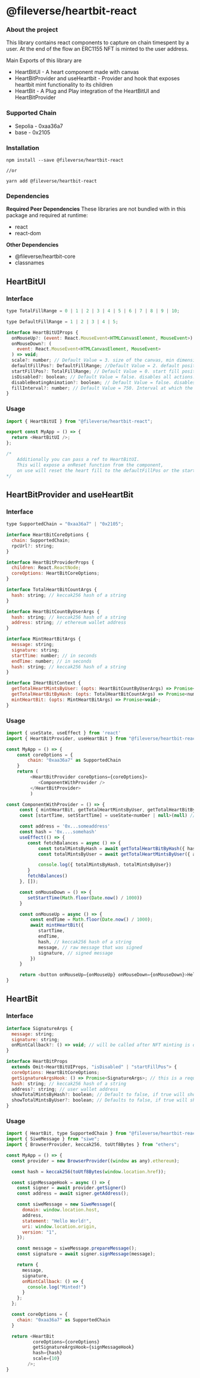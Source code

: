 # @fileverse/heartbit-react

### About the project

This library contains react components to capture on chain timespent by a user. At the end of the flow an ERC1155 NFT is minted to the user address.

Main Exports of this library are

- HeartBitUI - A heart component made with canvas
- HeartBitProvider and useHeartbit - Provider and hook that exposes heartbit mint functionality to its children
- HeartBit - A Plug and Play integration of the HeartBitUI and HeartBitProvider

### Supported Chain

- Sepolia - 0xaa36a7
- base - 0x2105

### Installation

```
npm install --save @fileverse/heartbit-react

//or

yarn add @fileverse/heartbit-react
```

### Dependencies

**Required Peer Dependencies**
These libraries are not bundled with in this package and required at runtime:

- react
- react-dom

**Other Dependencies**

- @fileverse/heartbit-core
- classnames

## HeartBitUI

### Interface

```javascript
type TotalFillRange = 0 | 1 | 2 | 3 | 4 | 5 | 6 | 7 | 8 | 9 | 10;

type DefaultFillRange = 1 | 2 | 3 | 4 | 5;

interface HeartBitUIProps {
  onMouseUp?: (event: React.MouseEvent<HTMLCanvasElement, MouseEvent>) => void;
  onMouseDown?: (
    event: React.MouseEvent<HTMLCanvasElement, MouseEvent>
  ) => void;
  scale?: number; // Default Value = 3. size of the canvas, min dimensions width = 13, height = 12. eg: scale = 3 => width: 39px height: 36px
  defaultFillPos?: DefaultFillRange; //Default Value = 2. default position of fill in heart on load, onMouseDown the fill will always start from 0 not from defaultFillPos.
  startFillPos?: TotalFillRange; // Default Value = 0. start fill position in heart on load, onMouseDown the fill will resume from this position.
  isDisabled?: boolean; // Default Value = false. disables all actions.
  disableBeatingAnimation?: boolean; // Default Value = false. disables heat beating animation
  fillInterval?: number; // Default Value = 750. Interval at which the heart fills in milliseconds
}
```

### Usage

```javascript
import { HeartBitUI } from "@fileverse/heartbit-react";

export const MyApp = () => {
  return <HeartBitUI />;
};

/* 
    Additionally you can pass a ref to HeartBitUI. 
    This will expose a onReset function from the component, 
    on use will reset the heart fill to the defaultFillPos or the startFillPos 
*/
```

## HeartBitProvider and useHeartBit

### Interface

```javascript
type SupportedChain = "0xaa36a7" | "0x2105";

interface HeartBitCoreOptions {
  chain: SupportedChain;
  rpcUrl?: string;
}

interface HeartBitProviderProps {
  children: React.ReactNode;
  coreOptions: HeartBitCoreOptions;
}

interface TotalHeartBitCountArgs {
  hash: string; // keccak256 hash of a string
}

interface HeartBitCountByUserArgs {
  hash: string; // keccak256 hash of a string
  address: string; // ethereum wallet address
}

interface MintHeartBitArgs {
  message: string;
  signature: string;
  startTime: number; // in seconds
  endTime: number; // in seconds
  hash: string; // keccak256 hash of a string
}

interface IHeartBitContext {
  getTotalHeartMintsByUser: (opts: HeartBitCountByUserArgs) => Promise<number>;
  getTotalHeartBitByHash: (opts: TotalHeartBitCountArgs) => Promise<number>;
  mintHeartBit: (opts: MintHeartBitArgs) => Promise<void>;
}
```

### Usage

```javascript
import { useState, useEffect } from 'react'
import { HeartBitProvider, useHeartBit } from "@fileverse/heartbit-react"

const MyApp = () => {
    const coreOptions = {
        chain: "0xaa36a7" as SupportedChain
    }
    return (
         <HeartBitProvider coreOptions={coreOptions}>
            <ComponentWithProvider />
         </HeartBitProvider>
         )

const ComponentWithProvider = () => {
     const { mintHeartBit, getTotalHeartMintsByUser, getTotalHeartBitByHash } = useHeartBit()
     const [startTime, setStartTime] = useState<number | null>(null) // should be in seconds

     const address = '0x...someaddress'
     const hash = '0x....somehash'
     useEffect(() => {
        const fetchBalances = async () => {
            const totalMintsByHash = await getTotalHeartBitByHash({ hash }); // Total Supply for a hash
            const totalMintsByUser = await getTotalHeartMintsByUser({ address, hash }); // Total mints for a user by hash

            console.log({ totalMintsByHash, totalMintsByUser})
        }
        fetchBalances()
     }, []);

     const onMouseDown = () => {
        setStartTime(Math.floor(Date.now() / 1000))
     }

     const onMouseUp = async () => {
         const endTime = Math.floor(Date.now() / 1000);
         await mintHeartBit({
            startTime,
            endTime,
            hash, // keccak256 hash of a string
            message, // raw message that was signed
            signature, // signed message
         })
     }

     return <button onMouseUp={onMouseUp} onMouseDown={onMouseDown}>Hello World</button>
}
```

## HeartBit

### Interface

```javascript
interface SignatureArgs {
  message: string;
  signature: string;
  onMintCallback?: () => void; // will be called after NFT minting is done
}

interface HeartBitProps
  extends Omit<HeartBitUIProps, "isDisabled" | "startFillPos"> {
  coreOptions: HeartBitCoreOptions;
  getSignatureArgsHook: () => Promise<SignatureArgs>; // this is a required hook, this allows to call sign message operation on the user wallet, must return SignatureArgs
  hash: string; // keccak256 hash of a string
  address?: string; // user wallet address
  showTotalMintsByHash?: boolean; // Default to false, if true will show total mints for a hash to the right of component
  showTotalMintsByUser?: boolean; // Defaults to false, if true will show total mints by a user on a hash to right of the component
}
```

### Usage

```javascript
import { HeartBit, type SupportedChain } from "@fileverse/heartbit-react";
import { SiweMessage } from "siwe";
import { BrowserProvider, keccak256, toUtf8Bytes } from "ethers";

const MyApp = () => {
  const provider = new BrowserProvider((window as any).ethereum);

  const hash = keccak256(toUtf8Bytes(window.location.href));

  const signMessageHook = async () => {
    const signer = await provider.getSigner()
    const address = await signer.getAddress();

    const siweMessage = new SiweMessage({
      domain: window.location.host,
      address,
      statement: "Hello World!",
      uri: window.location.origin,
      version: "1",
    });

    const message = siweMessage.prepareMessage();
    const signature = await signer.signMessage(message);

    return {
      message,
      signature,
      onMintCallback: () => {
        console.log("Minted!")
      }
    };
  };

  const coreOptions = {
    chain: "0xaa36a7" as SupportedChain
  }

  return <HeartBit
          coreOptions={coreOptions}
          getSignatureArgsHook={signMessageHook}
          hash={hash}
          scale={10}
        />;
}
```
